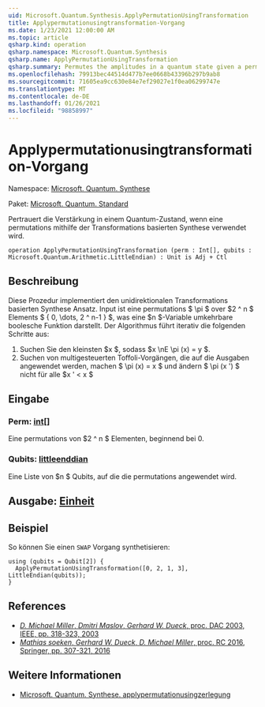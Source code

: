 ```yaml
---
uid: Microsoft.Quantum.Synthesis.ApplyPermutationUsingTransformation
title: Applypermutationusingtransformation-Vorgang
ms.date: 1/23/2021 12:00:00 AM
ms.topic: article
qsharp.kind: operation
qsharp.namespace: Microsoft.Quantum.Synthesis
qsharp.name: ApplyPermutationUsingTransformation
qsharp.summary: Permutes the amplitudes in a quantum state given a permutation using transformation-based synthesis.
ms.openlocfilehash: 79913bec44514d477b7ee0668b43396b297b9ab8
ms.sourcegitcommit: 71605ea9cc630e84e7ef29027e1f0ea06299747e
ms.translationtype: MT
ms.contentlocale: de-DE
ms.lasthandoff: 01/26/2021
ms.locfileid: "98858997"
---
```

# <a name="applypermutationusingtransformation-operation"></a>Applypermutationusingtransformation-Vorgang

Namespace: [Microsoft. Quantum. Synthese](xref:Microsoft.Quantum.Synthesis)

Paket: [Microsoft. Quantum. Standard](https://nuget.org/packages/Microsoft.Quantum.Standard)


Pertrauert die Verstärkung in einem Quantum-Zustand, wenn eine permutations mithilfe der Transformations basierten Synthese verwendet wird.

```qsharp
operation ApplyPermutationUsingTransformation (perm : Int[], qubits : Microsoft.Quantum.Arithmetic.LittleEndian) : Unit is Adj + Ctl
```


## <a name="description"></a>Beschreibung

Diese Prozedur implementiert den unidirektionalen Transformations basierten Synthese Ansatz.  Input ist eine permutations $ \pi $ over $2 ^ n $ Elements $ \{ 0, \dots, 2 ^ n-1 \} $, was eine $n $-Variable umkehrbare boolesche Funktion darstellt.
Der Algorithmus führt iterativ die folgenden Schritte aus:

1. Suchen Sie den kleinsten $x $, sodass $x \nE \pi (x) = y $.
2. Suchen von multigesteuerten Toffoli-Vorgängen, die auf die Ausgaben angewendet werden, machen $ \pi (x) = x $ und ändern $ \pi (x ') $ nicht für alle $x ' < x $

## <a name="input"></a>Eingabe

### <a name="perm--int"></a>Perm: [int](xref:microsoft.quantum.lang-ref.int)[]

Eine permutations von $2 ^ n $ Elementen, beginnend bei 0.


### <a name="qubits--littleendian"></a>Qubits: [littleenddian](xref:Microsoft.Quantum.Arithmetic.LittleEndian)

Eine Liste von $n $ Qubits, auf die die permutations angewendet wird.



## <a name="output--unit"></a>Ausgabe: [Einheit](xref:microsoft.quantum.lang-ref.unit)



## <a name="example"></a>Beispiel

So können Sie einen `SWAP` Vorgang synthetisieren:

```qsharp
using (qubits = Qubit[2]) {
  ApplyPermutationUsingTransformation([0, 2, 1, 3], LittleEndian(qubits));
}
```

## <a name="references"></a>References

- [*D. Michael Miller*, *Dmitri Maslov*, *Gerhard W. Dueck*, proc. DAC 2003, IEEE, pp. 318-323, 2003](https://doi.org/10.1145/775832.775915)
- [*Mathias soeken*, *Gerhard W. Dueck*, *D. Michael Miller*, proc. RC 2016, Springer, pp. 307-321, 2016](https://doi.org/10.1007/978-3-319-40578-0_22)

## <a name="see-also"></a>Weitere Informationen

- [Microsoft. Quantum. Synthese. applypermutationusingzerlegung](xref:Microsoft.Quantum.Synthesis.ApplyPermutationUsingDecomposition)